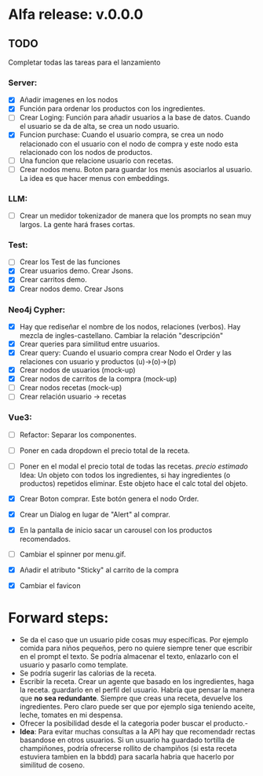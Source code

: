 # Alfa release: v.0.0.0
## TODO

Completar todas las tareas para el lanzamiento

### Server:
- [X] Añadir imagenes en los nodos
- [X] Función para ordenar los productos con los ingredientes.
- [ ] Crear Loging: Función para añadir usuarios a la base de datos. Cuando el usuario se da de alta, se crea un nodo usuario.
- [X] Funcion purchase: Cuando el usuario compra, se crea un nodo relacionado con el usuario con el nodo de compra y este nodo esta relacionado con los nodos de productos.
- [ ] Una funcion que relacione usuario con recetas.
- [ ] Crear nodos menu. Boton para guardar los menús asociarlos al usuario. La idea es que hacer menus con embeddings. 

### LLM:
- [ ] Crear un medidor tokenizador de manera que los prompts no sean muy largos. La gente hará frases cortas. 

### Test:
- [ ] Crear los Test de las funciones
- [X] Crear usuarios demo. Crear Jsons.
- [X] Crear carritos demo. 
- [X] Crear nodos demo. Crear Jsons

### Neo4j Cypher:
- [X] Hay que rediseñar el nombre de los nodos, relaciones (verbos). Hay mezcla de ingles-castellano. Cambiar la relación "descripción"
- [X] Crear queries para similitud entre usuarios.
- [X] Crear query: Cuando el usuario compra crear Nodo el Order y las relaciones con usuario y productos (u)->(o)->(p)
- [X] Crear nodos de usuarios (mock-up)
- [X] Crear nodos de carritos de la compra (mock-up)
- [ ] Crear nodos recetas (mock-up)
- [ ] Crear relación usuario -> recetas

### Vue3:
- [ ] Refactor: Separar los componentes.
- [ ] Poner en cada dropdown el precio total de la receta.
- [ ] Poner en el modal el precio total de todas las recetas. *precio estimado* Idea: Un objeto con todos los ingredientes, si hay ingredientes (o productos) repetidos eliminar. Este objeto hace el calc total del objeto.
- [X] Crear Boton comprar. Este botón genera el nodo Order.
- [X] Crear un Dialog en lugar de "Alert" al comprar.
- [X] En la pantalla de inicio sacar un carousel con los productos recomendados.
- [ ] Cambiar el spinner por menu.gif.
- [X] Añadir el atributo "Sticky" al carrito de la compra
- [X] Cambiar el favicon


# Forward steps:

- Se da el caso que un usuario pide cosas muy específicas. Por ejemplo comida para niños pequeños, pero no quiere siempre tener que escribir en el prompt el texto. Se podría almacenar el texto, enlazarlo con el usuario y pasarlo como template.
- Se podría sugerir las calorias de la receta.
- Escribir la receta. Crear un agente que basado en los ingredientes, haga la receta. guardarlo en el perfil del usuario.
Habría que pensar la manera que **no sea redundante**. Siempre que creas una receta, devuelve los ingredientes. Pero claro puede ser que por ejemplo siga teniendo aceite, leche, tomates en mi despensa.
- Ofrecer la posibilidad desde el la categoria poder buscar el producto.-
- **Idea**: Para evitar muchas consultas a la API hay que recomendadr rectas basandose en otros usuarios. Si un usuario ha guardado tortilla de champiñones, podría ofrecerse rollito de champiños (si esta receta estuviera tambien en la bbdd) para sacarla habria que hacerlo por similitud de coseno. 
